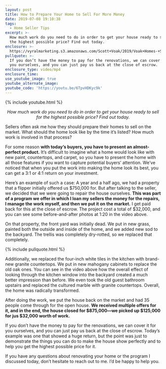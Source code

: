 ```yaml
---
layout: post
title: How to Prepare Your Home to Sell For More Money
date: 2019-07-08 19:10:38
tags:
  - Home Seller Tips
excerpt: >-
  How much work do you need to do in order to get your house ready to sell for
  the highest possible price? Find out today.
enclosure: >-
  https://vyralmarketing.s3.amazonaws.com/Scott+Voak/2019/Voak+Homes-+Should+You+Renovate+Before+Selling_.mp4
pullquote: >-
  If you don’t have the money to pay for the renovations, we can cover it for
  you ourselves, and you can just pay us back at the close of escrow.
enclosure_type: video/mp4
enclosure_time:
use_youtube_image: true
youtube_alternate_image:
youtube_code: 'https://youtu.be/6TpvHDKyc9k'
---
```


{% include youtube.html %}

<p style="text-align: center;"><em>How much work do you need to do in order to get your house ready to sell for the highest possible price? Find out today.</em></p>

Sellers often ask me how they should prepare their homes to sell on the market. What should the home look like by the time it’s listed? How much work is involved in that process?

For some reason **with today’s buyers, you have to present an almost-perfect product.** It’s difficult to imagine what a home would look like with new paint, countertops, and carpet, so you have to present the home with all those features if you want to capture potential buyers’ attention. We’ve noticed that when you put the work into making the home look its best, you can get a 3:1 or 4:1 return on your investment.

Here’s an example of such a case: A year and a half ago, we had a property that a flipper initially offered us $750,000 for. But after talking to the seller, we decided that we were going to repair the house ourselves. **This was part of a program we offer in which I loan my sellers the money for the repairs, I manage the work myself, and then we put it on the market.** I get paid back for this at the close of escrow. The project cost a total of $32,000, and you can see some before-and-after photos at 1:20 in the video above.

On that property, the front yard was initially dead. We put in new grass, painted both the outside and inside of the home, and we added new sod to the backyard. The trellis was completely dry-rotted, so we replaced that completely.

{% include pullquote.html %}

Additionally, we replaced the four-inch white tiles in the kitchen with brand-new granite countertops. We put in new mahogany cabinets to replace the old oak ones. You can see in the video above how the overall effect of looking through the kitchen window into the backyard created a much better impression than before. We even took the old guest bathroom upstairs and replaced the cultured marble with granite countertops. Overall, the home was radically transformed.

After doing the work, we put the house back on the market and had 35 people come through for the open house. **We received multiple offers for it, and in the end, the house closed for $875,000—we picked up $125,000 for jus $32,000 worth of work.**

If you don’t have the money to pay for the renovations, we can cover it for you ourselves, and you can just pay us back at the close of escrow. Today’s example was one that showed a huge return, but the point was just to demonstrate the things you can do to make the house show perfectly and to help you get the highest possible price for it.

If you have any questions about renovating your home or the program I discussed today, don’t hesitate to reach out to me. I’d be happy to help you.